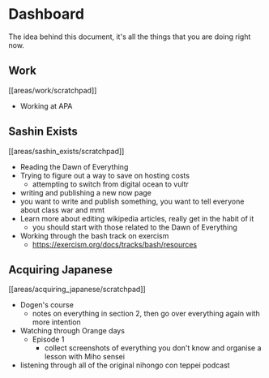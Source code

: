 # Dashboard
The idea behind this document, it's all the things that you are doing right now.

## Work
[[areas/work/scratchpad]]
- Working at APA

## Sashin Exists
[[areas/sashin_exists/scratchpad]]
- Reading the Dawn of Everything
- Trying to figure out a way to save on hosting costs
  - attempting to switch from digital ocean to vultr
- writing and publishing a new now page
- you want to write and publish something, you want to tell everyone about class war and mmt
- Learn more about editing wikipedia articles, really get in the habit of it
  - you should start with those related to the Dawn of Everything
- Working through the bash track on exercism
  - https://exercism.org/docs/tracks/bash/resources

## Acquiring Japanese
[[areas/acquiring_japanese/scratchpad]]
- Dogen's course
  - notes on everything in section 2, then go over everything again with more intention
- Watching through Orange days
  - Episode 1
    - collect screenshots of everything you don't know and organise a lesson with Miho sensei
- listening through all of the original nihongo con teppei podcast


